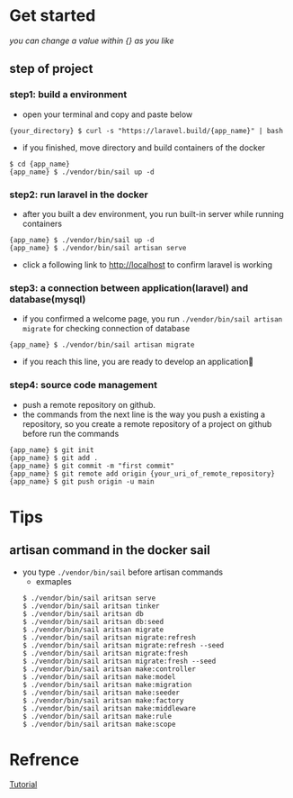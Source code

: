# Get started
*you can change a value within {} as you like*
## step of project
### step1: build a environment
- open your terminal and copy and paste below
```
{your_directory} $ curl -s "https://laravel.build/{app_name}" | bash
```

- if you finished, move directory and build containers of the docker
```
$ cd {app_name}
{app_name} $ ./vendor/bin/sail up -d
```
### step2: run laravel in the docker
- after you built a dev environment, you run built-in server while running containers
```
{app_name} $ ./vendor/bin/sail up -d
{app_name} $ ./vendor/bin/sail artisan serve
```
- click a following link to [http://localhost](http://localhost/) to confirm laravel is working

### step3: a connection between application(laravel) and database(mysql)
- if you confirmed a welcome page, you run `./vendor/bin/sail artisan migrate` for checking connection of database
```
{app_name} $ ./vendor/bin/sail artisan migrate
```
- if you reach this line, you are ready to develop an application🎉

### step4: source code management
- push a remote repository on github.
- the commands from the next line is the way you push a existing a repository, so you create a remote repository of a project on github before run the commands
```
{app_name} $ git init
{app_name} $ git add .
{app_name} $ git commit -m "first commit"
{app_name} $ git remote add origin {your_uri_of_remote_repository}
{app_name} $ git push origin -u main
```

# Tips
## artisan command in the docker sail
- you type `./vendor/bin/sail` before artisan commands
    - exmaples
    ```
    $ ./vendor/bin/sail aritsan serve
    $ ./vendor/bin/sail aritsan tinker
    $ ./vendor/bin/sail aritsan db
    $ ./vendor/bin/sail aritsan db:seed
    $ ./vendor/bin/sail aritsan migrate
    $ ./vendor/bin/sail aritsan migrate:refresh
    $ ./vendor/bin/sail aritsan migrate:refresh --seed
    $ ./vendor/bin/sail aritsan migrate:fresh
    $ ./vendor/bin/sail aritsan migrate:fresh --seed
    $ ./vendor/bin/sail aritsan make:controller
    $ ./vendor/bin/sail aritsan make:model
    $ ./vendor/bin/sail aritsan make:migration
    $ ./vendor/bin/sail aritsan make:seeder
    $ ./vendor/bin/sail aritsan make:factory
    $ ./vendor/bin/sail aritsan make:middleware
    $ ./vendor/bin/sail aritsan make:rule
    $ ./vendor/bin/sail aritsan make:scope
    ```

# Refrence
[Tutorial](https://www.hypertextcandy.com/laravel-tutorial-introduction/)
